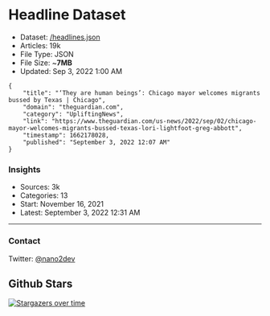 # Headline Dataset

- Dataset: [/headlines.json](https://raw.githubusercontent.com/fwd/news/master/headlines.json) 
- Articles: 19k
- File Type: JSON
- File Size: ~**7MB**
- Updated: Sep 3, 2022 1:00 AM

```
{
    "title": "‘They are human beings’: Chicago mayor welcomes migrants bussed by Texas | Chicago",
    "domain": "theguardian.com",
    "category": "UpliftingNews",
    "link": "https://www.theguardian.com/us-news/2022/sep/02/chicago-mayor-welcomes-migrants-bussed-texas-lori-lightfoot-greg-abbott",
    "timestamp": 1662178028,
    "published": "September 3, 2022 12:07 AM"
}
```

### Insights

- Sources: 3k
- Categories: 13
- Start: November 16, 2021
- Latest: September 3, 2022 12:31 AM

---

### Contact 

Twitter: [@nano2dev](https://twitter.com/nano2dev)

## Github Stars

[![Stargazers over time](https://starchart.cc/fwd/news.svg)](https://starchart.cc/fwd/news)
